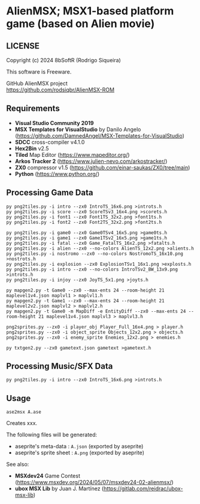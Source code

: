 # AlienMSX; MSX1-based platform game (based on Alien movie)

## LICENSE

Copyright (c) 2024 8bSoftR (Rodrigo Siqueira)

This software is Freeware.  

GitHub AlienMSX project  
<https://github.com/rodsiqbr/AlienMSX-ROM>

## Requirements

- **Visual Studio Community 2019**
- **MSX Templates for VisualStudio** by Danilo Angelo (https://github.com/DamnedAngel/MSX-Templates-for-VisualStudio)
- **SDCC** cross-compiler v4.1.0
- **Hex2Bin** v2.5
- **Tiled** Map Editor (https://www.mapeditor.org/)
- **Arkos Tracker 2** (https://www.julien-nevo.com/arkostracker/)
- **ZX0** compressor v1.5 (https://github.com/einar-saukas/ZX0/tree/main)
- **Python** (https://www.python.org/)

## Processing Game Data

``` shell
py png2tiles.py -i intro --zx0 IntroTS_16x6.png >introts.h
py png2tiles.py -i score --zx0 ScoreTSv3_16x4.png >scorets.h
py png2tiles.py -i font1 --zx0 Font1TS_32x2.png >font1ts.h
py png2tiles.py -i font2 --zx0 Font2TS_32x2.png >font2ts.h

py png2tiles.py -i game0 --zx0 Game0TSv4_16x5.png >game0ts.h
py png2tiles.py -i game1 --zx0 Game1TSv2_16x5.png >game1ts.h
py png2tiles.py -i fatal --zx0 Game_FatalTS_16x2.png >fatalts.h
py png2tiles.py -i alien --zx0 --no-colors AlienTS_12x2.png >alients.h
py png2tiles.py -i nostromo --zx0 --no-colors NostromoTS_16x10.png >nostrots.h
py png2tiles.py -i explosion --zx0 ExplosionTSv1_16x1.png >explosts.h
py png2tiles.py -i intro --zx0 --no-colors IntroTSv2_BW_13x9.png >introts.h
py png2tiles.py -i injoy --zx0 JoyTS_5x1.png >joyts.h

py mapgen2.py -t Game0 --zx0 --max-ents 24 --room-height 21 maplevel1v4.json maplvl1 > maplvl1.h
py mapgen2.py -t Game1 --zx0 --max-ents 24 --room-height 21 maplevel2v2.json maplvl2 > maplvl2.h
py mapgen2.py -t Game0 -m MapDiff -e EntityDiff --zx0 --max-ents 24 --room-height 21 maplevel1v4.json maplvl3 > maplvl3.h

png2sprites.py --zx0 -i player_obj Player_Full_16x4.png > player.h
png2sprites.py --zx0 -i object_sprite Objects_12x2.png > objects.h
png2sprites.py --zx0 -i enemy_sprite Enemies_12x2.png > enemies.h

py txtgen2.py --zx0 gametext.json gametext >gametext.h
```

## Processing Music/SFX Data

``` shell
py png2tiles.py -i intro --zx0 IntroTS_16x6.png >introts.h
```

## Usage

``` shell
ase2msx A.ase
```

Creates xxx.  

The following files will be generated:
- aseprite's meta-data     : `A.json` (exported by aseprite)
- aseprite's sprite sheet  : `A.png` (exported by aseprite)

See also:
- **MSXdev24** Game Contest (https://www.msxdev.org/2024/05/07/msxdev24-02-alienmsx/)
- **ubox MSX Lib** by Juan J. Martínez (https://gitlab.com/reidrac/ubox-msx-lib)
